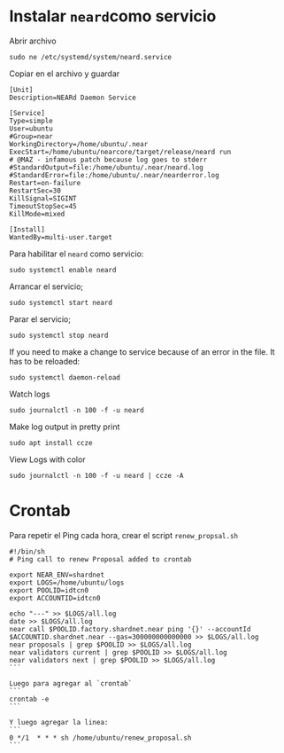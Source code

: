 
# Instalar `neard`como servicio

Abrir archivo
```
sudo ne /etc/systemd/system/neard.service
```

Copiar en el archivo y guardar
```
[Unit]
Description=NEARd Daemon Service

[Service]
Type=simple
User=ubuntu
#Group=near
WorkingDirectory=/home/ubuntu/.near
ExecStart=/home/ubuntu/nearcore/target/release/neard run
# @MAZ - infamous patch because log goes to stderr
#StandardOutput=file:/home/ubuntu/.near/neard.log
#StandardError=file:/home/ubuntu/.near/nearderror.log
Restart=on-failure
RestartSec=30
KillSignal=SIGINT
TimeoutStopSec=45
KillMode=mixed

[Install]
WantedBy=multi-user.target
```

Para habilitar el `neard` como servicio:
```
sudo systemctl enable neard
```

Arrancar el servicio;
```
sudo systemctl start neard
```

Parar el servicio;
```
sudo systemctl stop neard
```

If you need to make a change to service because of an error in the file. It has to be reloaded:
```
sudo systemctl daemon-reload
```

Watch logs
```
sudo journalctl -n 100 -f -u neard
```

Make log output in pretty print
```
sudo apt install ccze
```

View Logs with color
```
sudo journalctl -n 100 -f -u neard | ccze -A
```

# Crontab

Para repetir el Ping cada hora, crear el script `renew_propsal.sh`
~~~
#!/bin/sh
# Ping call to renew Proposal added to crontab

export NEAR_ENV=shardnet
export LOGS=/home/ubuntu/logs
export POOLID=idtcn0
export ACCOUNTID=idtcn0

echo "---" >> $LOGS/all.log
date >> $LOGS/all.log
near call $POOLID.factory.shardnet.near ping '{}' --accountId $ACCOUNTID.shardnet.near --gas=300000000000000 >> $LOGS/all.log
near proposals | grep $POOLID >> $LOGS/all.log
near validators current | grep $POOLID >> $LOGS/all.log
near validators next | grep $POOLID >> $LOGS/all.log
```

Luego para agregar al `crontab`
```
crontab -e
```

Y luego agregar la linea:
```
0 */1  * * * sh /home/ubuntu/renew_proposal.sh
```
